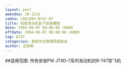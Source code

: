 ```yaml
---
layout: post
amendno: 39-1216
cadno: CAD1994-B747-07
title: 检查发动机前下安装螺栓
date: 1994-06-07 00:00:00 +0800
effdate: 1994-06-07 00:00:00 +0800
tag: B747
categories: 民航华北管理局适航处
author: 王晓明
---
```


##适用范围:
所有安装PW JT9D-7系列发动机的B-747型飞机

